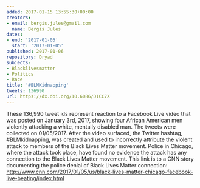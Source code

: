 ```yaml
---
added: 2017-01-15 13:55:30+00:00
creators:
- email: bergis.jules@gmail.com
  name: Bergis Jules
dates:
- end: '2017-01-05'
  start: '2017-01-05'
published: 2017-01-06
repository: Dryad
subjects:
- Blacklivesmatter
- Politics
- Race
title: '#BLMKidnapping'
tweets: 136990
url: https://dx.doi.org/10.6086/D1CC7X
---
```


These 136,990 tweet ids represent reaction to a Facebook Live video that was posted on January 3rd, 2017, showing four African American men violently attacking a white, mentally disabled man. The tweets were collected on 01/05/2017. After the video surfaced, the Twitter hashtag, #BLMkidnapping, was created and used to incorrectly attribute the violent attack to members of the Black Lives Matter movement. Police in Chicago, where the attack took place, have found no evidence the attack has any connection to the Black Lives Matter movement. This link is to a CNN story documenting the police denial of Black Lives Matter connection: http://www.cnn.com/2017/01/05/us/black-lives-matter-chicago-facebook-live-beating/index.html

